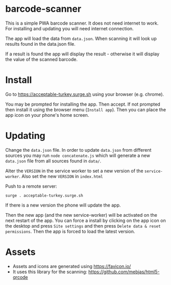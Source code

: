 # barcode-scanner

This is a simple PWA barcode scanner. It does not need internet to work. For installing and updating you will need internet connection.

The app will load the data from `data.json`. When scanning it will look up results found in the data.json file.

If a result is found the app will display the result - otherwise it will display the value of the scanned barcode.

# Install

Go to https://acceptable-turkey.surge.sh using your browser (e.g. chrome).

You may be prompted for installing the app. Then accept. If not prompted then install it using the browser menu (`Install app`). Then you can place the app icon on your phone's home screen. 

# Updating

Change the `data.json` file. In order to update `data.json` from different sources you may run `node concatenate.js` which will generate a new `data.json` file from all sources found in `data/`. 

Alter the `VERSION` in the service worker to set a new version of the `service-worker`. Also set the new `VERSION` in `index.html`

Push to a remote server:

    surge . acceptable-turkey.surge.sh

If there is a new version the phone will update the app. 

Then the new app (and the new service-worker) will be activated on the next restart of the app. 
You can force a install by clicking on the app icon on the desktop and press `Site settings` and then press `Delete data & reset permissions`. Then the app is forced to load the latest version.  

# Assets

* Assets and icons are generated using https://favicon.io/
* It uses this library for the scanning: https://github.com/mebjas/html5-qrcode
